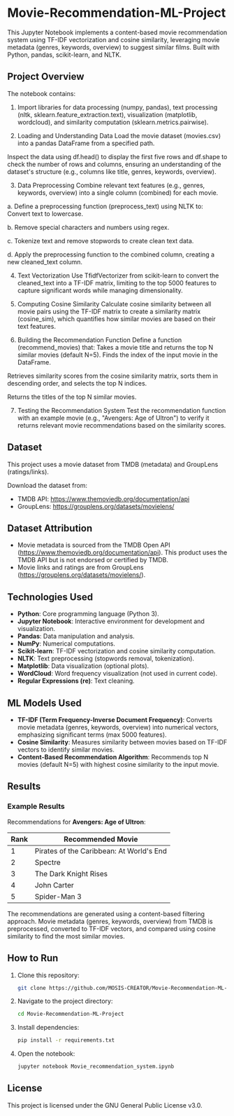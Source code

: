 # Movie-Recommendation-ML-Project
This Jupyter Notebook implements a content-based movie recommendation system using TF-IDF vectorization and cosine similarity, leveraging movie metadata (genres, keywords, overview) to suggest similar films. Built with Python, pandas, scikit-learn, and NLTK.


## Project Overview

The notebook contains:

1. Import libraries for data processing (numpy, pandas), text processing (nltk, sklearn.feature_extraction.text), visualization (matplotlib, wordcloud), and similarity computation (sklearn.metrics.pairwise).

1. Loading and Understanding Data
Load the movie dataset (movies.csv) into a pandas DataFrame from a specified path.

Inspect the data using df.head() to display the first five rows and df.shape to check the number of rows and columns, ensuring an understanding of the dataset's structure (e.g., columns like title, genres, keywords, overview).

3. Data Preprocessing
Combine relevant text features (e.g., genres, keywords, overview) into a single column (combined) for each movie.

a. Define a preprocessing function (preprocess_text) using NLTK to:
Convert text to lowercase.

b. Remove special characters and numbers using regex.

c. Tokenize text and remove stopwords to create clean text data.

d. Apply the preprocessing function to the combined column, creating a new cleaned_text column.

4. Text Vectorization
Use TfidfVectorizer from scikit-learn to convert the cleaned_text into a TF-IDF matrix, limiting to the top 5000 features to capture significant words while managing dimensionality.

5. Computing Cosine Similarity
Calculate cosine similarity between all movie pairs using the TF-IDF matrix to create a similarity matrix (cosine_sim), which quantifies how similar movies are based on their text features.

6. Building the Recommendation Function
Define a function (recommend_movies) that:
Takes a movie title and returns the top N similar movies (default N=5).
Finds the index of the input movie in the DataFrame.

Retrieves similarity scores from the cosine similarity matrix, sorts them in descending order, and selects the top N indices.

Returns the titles of the top N similar movies.

7. Testing the Recommendation System
Test the recommendation function with an example movie (e.g., "Avengers: Age of Ultron") to verify it returns relevant movie recommendations based on the similarity scores.

## Dataset

This project uses a movie dataset from TMDB (metadata) and GroupLens (ratings/links). 

Download the dataset from:
- TMDB API: https://www.themoviedb.org/documentation/api
- GroupLens: https://grouplens.org/datasets/movielens/

## Dataset Attribution
- Movie metadata is sourced from the TMDB Open API (https://www.themoviedb.org/documentation/api). This product uses the TMDB API but is not endorsed or certified by TMDB.
- Movie links and ratings are from GroupLens (https://grouplens.org/datasets/movielens/).


## Technologies Used

- **Python**: Core programming language (Python 3).
- **Jupyter Notebook**: Interactive environment for development and visualization.
- **Pandas**: Data manipulation and analysis.
- **NumPy**: Numerical computations.
- **Scikit-learn**: TF-IDF vectorization and cosine similarity computation.
- **NLTK**: Text preprocessing (stopwords removal, tokenization).
- **Matplotlib**: Data visualization (optional plots).
- **WordCloud**: Word frequency visualization (not used in current code).
- **Regular Expressions (re)**: Text cleaning.

## ML Models Used

- **TF-IDF (Term Frequency-Inverse Document Frequency)**: Converts movie metadata (genres, keywords, overview) into numerical vectors, emphasizing significant terms (max 5000 features).
- **Cosine Similarity**: Measures similarity between movies based on TF-IDF vectors to identify similar movies.
- **Content-Based Recommendation Algorithm**: Recommends top N movies (default N=5) with highest cosine similarity to the input movie.

## Results

### Example Results
Recommendations for **Avengers: Age of Ultron**:

| Rank | Recommended Movie                          |
|------|--------------------------------------------|
| 1    | Pirates of the Caribbean: At World's End |
| 2    | Spectre                                   |
| 3    | The Dark Knight Rises                    |
| 4    | John Carter                              |
| 5    | Spider-Man 3                             |


The recommendations are generated using a content-based filtering approach. Movie metadata (genres, keywords, overview) from TMDB is preprocessed, converted to TF-IDF vectors, and compared using cosine similarity to find the most similar movies.

## How to Run

1. Clone this repository:
   ```bash
   git clone https://github.com/MOSIS-CREATOR/Movie-Recommendation-ML-Project/tree/main
   ```
2. Navigate to the project directory:
   ```bash
   cd Movie-Recommendation-ML-Project
   ```
3. Install dependencies:
   ```bash
   pip install -r requirements.txt
   ```
4. Open the notebook:
   ```bash
   jupyter notebook Movie_recommendation_system.ipynb
   ```

## License

This project is licensed under the GNU General Public License v3.0.
